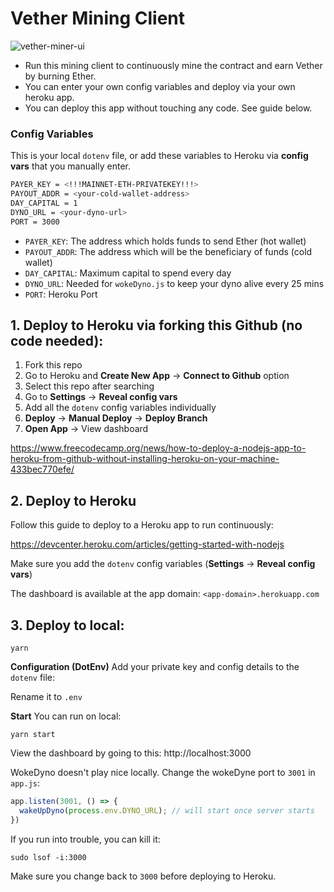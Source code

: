 # Vether Mining Client

![vether-miner-ui](https://github.com/vetherasset/vether-miner/blob/master/git/vether-miner-ui.png)

* Run this mining client to continuously mine the contract and earn Vether by burning Ether. 
* You can enter your own config variables and deploy via your own heroku app. 
* You can deploy this app without touching any code. See guide below. 

### Config Variables
This is your local `dotenv` file, or add these variables to Heroku via **config vars** that you manually enter. 

```bash
PAYER_KEY = <!!!MAINNET-ETH-PRIVATEKEY!!!>
PAYOUT_ADDR = <your-cold-wallet-address>
DAY_CAPITAL = 1
DYNO_URL = <your-dyno-url>
PORT = 3000
```

* `PAYER_KEY`: The address which holds funds to send Ether (hot wallet)
* `PAYOUT_ADDR`: The address which will be the beneficiary of funds (cold wallet)
* `DAY_CAPITAL`: Maximum capital to spend every day
* `DYNO_URL`: Needed for `wokeDyno.js` to keep your dyno alive every 25 mins
* `PORT`: Heroku Port


## 1. Deploy to Heroku via forking this Github (no code needed):

1. Fork this repo
2. Go to Heroku and **Create New App** -> **Connect to Github** option
3. Select this repo after searching
4. Go to **Settings** -> **Reveal config vars**
5. Add all the `dotenv` config variables individually
6. **Deploy** -> **Manual Deploy** -> **Deploy Branch**
7. **Open App** -> View dashboard

https://www.freecodecamp.org/news/how-to-deploy-a-nodejs-app-to-heroku-from-github-without-installing-heroku-on-your-machine-433bec770efe/

## 2. Deploy to Heroku

Follow this guide to deploy to a Heroku app to run continuously:

https://devcenter.heroku.com/articles/getting-started-with-nodejs

Make sure you add the `dotenv` config variables (**Settings** -> **Reveal config vars**)

The dashboard is available at the app domain: `<app-domain>.herokuapp.com`

## 3. Deploy to local:

```
yarn
```

**Configuration (DotEnv)**
Add your private key and config details to the `dotenv` file:

Rename it to `.env`

**Start**
You can run on local:
```
yarn start
```
View the dashboard by going to this:
http://localhost:3000

WokeDyno doesn't play nice locally. Change the wokeDyne port to `3001` in `app.js`:
```javascript
app.listen(3001, () => {
  wakeUpDyno(process.env.DYNO_URL); // will start once server starts
})
```
If you run into trouble, you can kill it:
```
sudo lsof -i:3000
```

Make sure you change back to `3000` before deploying to Heroku.

